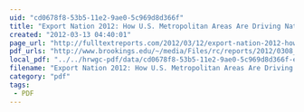 ```yaml
---
uid: "cd0678f8-53b5-11e2-9ae0-5c969d8d366f"
title: "Export Nation 2012: How U.S. Metropolitan Areas Are Driving National Growth | Full Text Reports..."
created: "2012-03-13 04:40:01"
page_url: "http://fulltextreports.com/2012/03/12/export-nation-2012-how-u-s-metropolitan-areas-are-driving-national-growth/"
pdf_urls: "http://www.brookings.edu/~/media/Files/rc/reports/2012/0308_exports/0308_exports.pdf"
local_pdf: "../../hrwgc-pdf/data/cd0678f8-53b5-11e2-9ae0-5c969d8d366f-export-nation-2012-how-u-s-metropolitan-areas-are-driving-national-growth-full-text-reports.pdf"
filename: "Export Nation 2012: How U.S. Metropolitan Areas Are Driving National Growth | Full Text Reports.html"
category: "pdf"
tags: 
 - PDF
---
```

